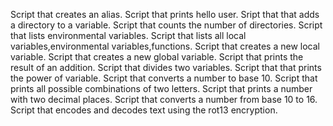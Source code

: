 Script that creates an alias.
Script that prints hello user.
Sript that that adds a directory to a variable.
Script that counts the number of directories.
Script that lists environmental variables.
Script that lists all local variables,environmental variables,functions.
Script that creates a new local variable.
Script that creates a new global variable.
Script that prints the result of an addition.
Script that divides two variables.
Script that that prints the power of variable.
Script that converts a number to base 10.
Script that prints all possible combinations of two letters.
Script that prints a number with two decimal places.
Script that converts a number from base 10 to 16.
Script that encodes and decodes text using the rot13 encryption.
